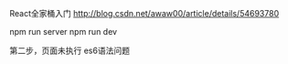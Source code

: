 React全家桶入门
http://blog.csdn.net/awaw00/article/details/54693780

npm run server
npm run dev

第二步，页面未执行 es6语法问题